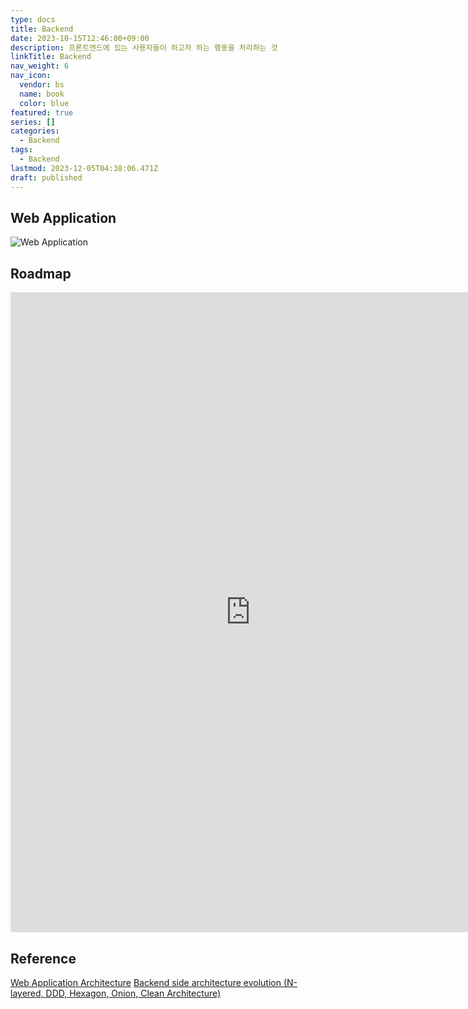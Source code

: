 ```yaml
---
type: docs
title: Backend
date: 2023-10-15T12:46:00+09:00
description: 프론트엔드에 있는 사용자들이 하고자 하는 행동을 처리하는 것
linkTitle: Backend
nav_weight: 6
nav_icon:
  vendor: bs
  name: book
  color: blue
featured: true
series: []
categories:
  - Backend
tags:
  - Backend
lastmod: 2023-12-05T04:38:06.471Z
draft: published
---
```


## Web Application

![Web Application](/backend/web-application.png?width=1280px#center "https://nitro04.blogspot.com/2020/01/web-web-application-architecture.html")

## Roadmap

<p align="center">
<iframe width="768" height="1024" src="https://roadmap.sh/backend?s=652b754df43a58c923ce9d26" frameborder="0" allow="accelerometer; autoplay; encrypted-media; gyroscope; picture-in-picture" allowfullscreen></iframe>
</p>

## Reference

[Web Application Architecture](https://existek.com/blog/web-application-architecture/)
[Backend side architecture evolution (N-layered, DDD, Hexagon, Onion, Clean Architecture)](https://medium.com/@iamprovidence/backend-side-architecture-evolution-n-layered-ddd-hexagon-onion-clean-architecture-643d72444ce4)
